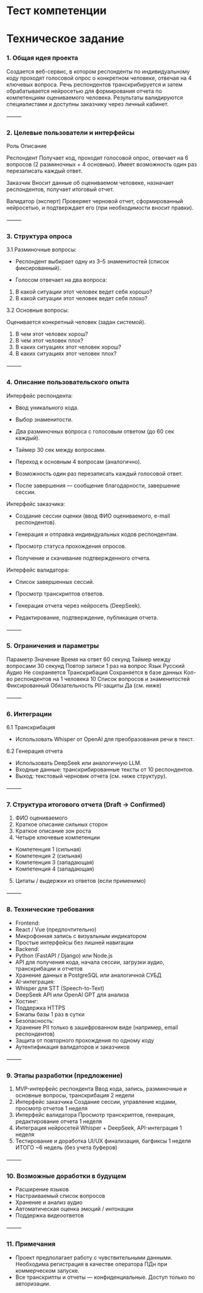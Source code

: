 # Тест компетенции


# Техническое задание

### 1. Общая идея проекта

Создается веб-сервис, в котором респонденты по индивидуальному коду проходят голосовой опрос о конкретном человеке, отвечая на 4 ключевых вопроса. Речь респондентов транскрибируется и затем обрабатывается нейросетью для формирования отчета по компетенциям оцениваемого человека. Результаты валидируются специалистами и доступны заказчику через личный кабинет.

⸻

### 2. Целевые пользователи и интерфейсы

Роль Описание

Респондент Получает код, проходит голосовой опрос, отвечает на 6 вопросов (2 разминочных + 4 основных). Имеет возможность один раз перезаписать каждый ответ.

Заказчик Вносит данные об оцениваемом человеке, назначает респондентов, получает итоговый отчет.

Валидатор (эксперт) Проверяет черновой отчет, сформированный нейросетью, и подтверждает его (при необходимости вносит правки).


⸻

### 3. Структура опроса

3.1 Разминочные вопросы:

 - Респондент выбирает одну из 3–5 знаменитостей (список фиксированный).

 - Голосом отвечает на два вопроса:
 1. В какой ситуации этот человек ведет себя хорошо?
 2. В какой ситуации этот человек ведет себя плохо?

3.2 Основные вопросы:

Оценивается конкретный человек (задан системой).
 1. В чем этот человек хорош?
 2. В чем этот человек плох?
 3. В каких ситуациях этот человек хорош?
 4. В каких ситуациях этот человек плох?

⸻

### 4. Описание пользовательского опыта

Интерфейс респондента:

 - Ввод уникального кода.

 - Выбор знаменитости.

 - Два разминочных вопроса с голосовым ответом (до 60 сек каждый).

 - Таймер 30 сек между вопросами.

 - Переход к основным 4 вопросам (аналогично).

 - Возможность один раз перезаписать каждый голосовой ответ.

 - После завершения — сообщение благодарности, завершение сессии.

Интерфейс заказчика:

 - Создание сессии оценки (ввод ФИО оцениваемого, e-mail респондентов).

 - Генерация и отправка индивидуальных кодов респондентам.

 - Просмотр статуса прохождения опросов.

 - Получение и скачивание подтвержденного отчета.

Интерфейс валидатора:
 - Список завершенных сессий.

 - Просмотр транскриптов ответов.

 - Генерация отчета через нейросеть (DeepSeek).

 - Редактирование, подтверждение, публикация отчета.

⸻

### 5. Ограничения и параметры

Параметр Значение
Время на ответ 60 секунд
Таймер между вопросами 30 секунд
Повтор записи 1 раз на вопрос
Язык Русский
Аудио Не сохраняется
Транскрибация Сохраняется в базе данных
Кол-во респондентов на 1 человека 10
Список вопросов и знаменитостей Фиксированный
Обязательность PII-защиты Да (см. ниже)


⸻

### 6. Интеграции

6.1 Транскрибация
 - Использовать Whisper от OpenAI для преобразования речи в текст.

6.2 Генерация отчета
 - Использовать DeepSeek или аналогичную LLM.
 - Входные данные: транскрибированные тексты от 10 респондентов.
 - Выход: текстовый черновик отчета (см. ниже структуру).

⸻

### 7. Структура итогового отчета (Draft → Confirmed)
 1. ФИО оцениваемого
 2. Краткое описание сильных сторон
 3. Краткое описание зон роста
 4. Четыре ключевые компетенции
 - Компетенция 1 (сильная)
 - Компетенция 2 (сильная)
 - Компетенция 3 (западающая)
 - Компетенция 4 (западающая)
 5. Цитаты / выдержки из ответов (если применимо)

⸻

### 8. Технические требования
 - Frontend:
 - React / Vue (предпочтительно)
 - Микрофонная запись с визуальным индикатором
 - Простые интерфейсы без лишней навигации
 - Backend:
 - Python (FastAPI / Django) или Node.js
 - API для получения кода, начала сессии, загрузки аудио, транскрибации и отчетов
 - Хранение данных в PostgreSQL или аналогичной СУБД
 - AI-интеграция:
 - Whisper для STT (Speech-to-Text)
 - DeepSeek API или OpenAI GPT для анализа
 - Хостинг:
 - Поддержка HTTPS
 - Бэкапы базы 1 раз в сутки
 - Безопасность:
 - Хранение PII только в зашифрованном виде (например, email респондентов)
 - Защита от повторного прохождения по одному коду
 - Аутентификация валидаторов и заказчиков

⸻

### 9. Этапы разработки (предложение)

1. MVP-интерфейс респондента Ввод кода, запись, разминочные и основные вопросы, транскрибация 2 недели
2. Интерфейс заказчика Создание сессии, управление кодами, просмотр отчетов 1 неделя
3. Интерфейс валидатора Просмотр транскриптов, генерация, редактирование отчета 1 неделя
4. Интеграция нейросетей Whisper + DeepSeek, API-интеграция 1 неделя
5. Тестирование и доработка UI/UX финализация, багфиксы 1 неделя
ИТОГО ~6 недель (без учета буферов) 


⸻

### 10. Возможные доработки в будущем
 - Расширение языков
 - Настраиваемый список вопросов
 - Хранение и анализ аудио
 - Автоматическая оценка эмоций / интонации
 - Поддержка видеоответов

⸻

### 11. Примечания
 - Проект предполагает работу с чувствительными данными. Необходима регистрация в качестве оператора ПДн при коммерческом запуске.
 - Все транскрипты и отчеты — конфиденциальные. Доступ только по авторизации.